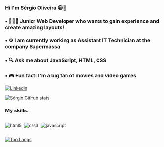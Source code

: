### Hi I'm Sérgio Oliveira 😀🖖
### • 🧑🏻‍💻 Junior Web Developer who wants to gain experience and create amazing layouts!
### • ⚙️ I am currently working as Assistant IT Technician at the company Supermassa
### • 🔍 Ask me about JavaScript, HTML, CSS
### • 🎮 Fun fact: I'm a big fan of movies and video games


[![Linkedin](https://img.shields.io/badge/LinkedIn-0077B5?style=for-the-badge&logo=linkedin&logoColor=white)](https://www.linkedin.com/in/s%C3%A9rgio-oliveira-9b5470208/)

![Sérgio GitHub stats](https://github-readme-stats.vercel.app/api?username=sergiooliveiradev&show_icons=true&theme=dark)

### My skills:

<div style="display: flex"> 

<img src="https://img.shields.io/badge/HTML5-E34F26?style=for-the-badge&logo=html5&logoColor=white" alt="html5"/> <br> 

<img style="margin: 0 8px 0 8px" src="https://img.shields.io/badge/CSS3-1572B6?style=for-the-badge&logo=css3&logoColor=white" alt="css3"/> <br>

<img src="https://img.shields.io/badge/JavaScript-323330?style=for-the-badge&logo=javascript&logoColor=F7DF1E" alt="javascript" /> <br>

</div>

[![Top Langs](https://github-readme-stats.vercel.app/api/top-langs/?username=anuraghazra&layout=compact)](https://github.com/anuraghazra/github-readme-stats)

